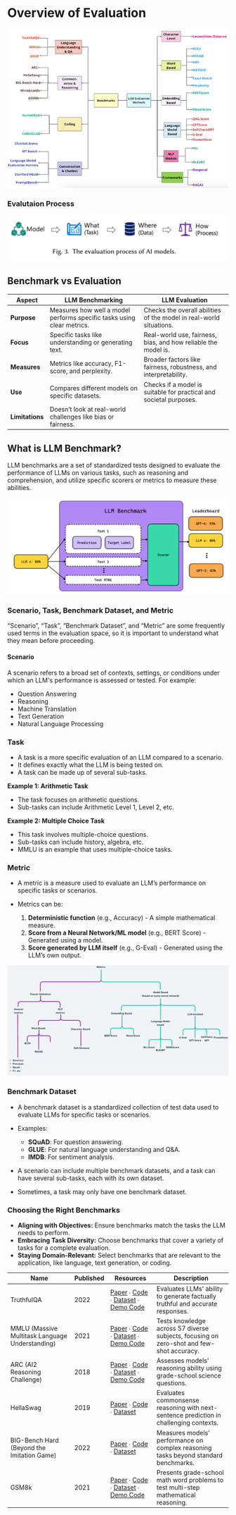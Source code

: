 # Overview of Evaluation

![alt text](image.png)

### Evalutaion Process

![alt text](image-1.png)

## Benchmark vs Evaluation

| **Aspect**      | **LLM Benchmarking**                                                   | **LLM Evaluation**                                                  |
| --------------- | ---------------------------------------------------------------------- | ------------------------------------------------------------------- |
| **Purpose**     | Measures how well a model performs specific tasks using clear metrics. | Checks the overall abilities of the model in real-world situations. |
| **Focus**       | Specific tasks like understanding or generating text.                  | Real-world use, fairness, bias, and how reliable the model is.      |
| **Measures**    | Metrics like accuracy, F1-score, and perplexity.                       | Broader factors like fairness, robustness, and interpretability.    |
| **Use**         | Compares different models on specific datasets.                        | Checks if a model is suitable for practical and societal purposes.  |
| **Limitations** | Doesn’t look at real-world challenges like bias or fairness.           |                                                                     |

## What is LLM Benchmark?

LLM benchmarks are a set of standardized tests designed to evaluate the performance of LLMs on various tasks, such as reasoning and comprehension, and utilize specific scorers or metrics to measure these abilities.

![alt text](image-2.png)

### Scenario, Task, Benchmark Dataset, and Metric

“Scenario”, “Task”, “Benchmark Dataset”, and “Metric” are some frequently used terms in the evaluation space, so it is important to understand what they mean before proceeding.

#### Scenario

A scenario refers to a broad set of contexts, settings, or conditions under which an LLM's performance is assessed or tested. For example:

- Question Answering
- Reasoning
- Machine Translation
- Text Generation
- Natural Language Processing

### Task

- A task is a more specific evaluation of an LLM compared to a scenario.
- It defines exactly what the LLM is being tested on.
- A task can be made up of several sub-tasks.

**Example 1: Arithmetic Task**

- The task focuses on arithmetic questions.
- Sub-tasks can include Arithmetic Level 1, Level 2, etc.

**Example 2: Multiple Choice Task**

- This task involves multiple-choice questions.
- Sub-tasks can include history, algebra, etc.
- MMLU is an example that uses multiple-choice tasks.

### Metric

- A metric is a measure used to evaluate an LLM’s performance on specific tasks or scenarios.
- Metrics can be:

  1. **Deterministic function** (e.g., Accuracy) - A simple mathematical measure.
  2. **Score from a Neural Network/ML model** (e.g., BERT Score) - Generated using a model.
  3. **Score generated by LLM itself** (e.g., G-Eval) - Generated using the LLM’s own output.

![alt text](image-3.png)

### Benchmark Dataset

- A benchmark dataset is a standardized collection of test data used to evaluate LLMs for specific tasks or scenarios.
- Examples:

  - **SQuAD**: For question answering.
  - **GLUE**: For natural language understanding and Q&A.
  - **IMDB**: For sentiment analysis.

- A scenario can include multiple benchmark datasets, and a task can have several sub-tasks, each with its own dataset.
- Sometimes, a task may only have one benchmark dataset.

### Choosing the Right Benchmarks

- **Aligning with Objectives:** Ensure benchmarks match the tasks the LLM needs to perform.
- **Embracing Task Diversity:** Choose benchmarks that cover a variety of tasks for a complete evaluation.
- **Staying Domain-Relevant:** Select benchmarks that are relevant to the application, like language, text generation, or coding.

| **Name**                                        | **Published** | **Resources**                                                                                                                                                                                                                                               | **Description**                                                                          |
| ----------------------------------------------- | ------------- | ----------------------------------------------------------------------------------------------------------------------------------------------------------------------------------------------------------------------------------------------------------- | ---------------------------------------------------------------------------------------- |
| TruthfulQA                                      | 2022          | [Paper](https://arxiv.org/abs/2210.09261) ∙ [Code](https://github.com/sylinrl/TruthfulQA) ∙ [Dataset](https://arxiv.org/abs/2109.07958) ∙ [Demo Code](https://huggingface.co/datasets/lukaemon/mmlu)                                                        | Evaluates LLMs' ability to generate factually truthful and accurate responses.           |
| MMLU (Massive Multitask Language Understanding) | 2021          | [Paper](https://arxiv.org/abs/2009.03300) ∙ [Code](https://github.com/hendrycks/test) ∙ [Dataset](https://huggingface.co/datasets/lukaemon/mmlu) ∙ [Demo Code](https://github.com/poorna1995/evalution/blob/master/mmlu/metric.ipynb)                       | Tests knowledge across 57 diverse subjects, focusing on zero-shot and few-shot accuracy. |
| ARC (AI2 Reasoning Challenge)                   | 2018          | [Paper](https://arxiv.org/abs/1803.05457) ∙ [Code](https://github.com/meetyou-ai-lab/can-mc-evaluate-llms) ∙ [Dataset](https://huggingface.co/datasets/allenai/ai2_arc) ∙ [Demo Code](https://github.com/poorna1995/evalution/blob/master/arc/metric.ipynb) | Assesses models' reasoning ability using grade-school science questions.                 |
| HellaSwag                                       | 2019          | [Paper](https://arxiv.org/abs/1905.07830) ∙ [Code](https://github.com/rowanz/hellaswag) ∙ [Dataset](https://huggingface.co/datasets/Rowan/hellaswag)                                                                                                        | Evaluates commonsense reasoning with next-sentence prediction in challenging contexts.   |
| BIG-Bench Hard (Beyond the Imitation Game)      | 2022          | [Paper](https://arxiv.org/abs/2210.09261) ∙ [Code](https://github.com/suzgunmirac/BIG-Bench-Hard) ∙ [Dataset](https://huggingface.co/datasets/maveriq/bigbenchhard)                                                                                         | Measures models' performance on complex reasoning tasks beyond standard benchmarks.      |
| GSM8k                                           | 2021          | [Paper](https://arxiv.org/abs/2110.14168) ∙ [Code](https://github.com/openai/grade-school-math) ∙ [Dataset](https://github.com/openai/grade-school-math) ∙ [Demo Code](https://github.com/poorna1995/evalution/blob/master/gsm8k/metric.ipynb)              | Presents grade-school math word problems to test multi-step mathematical reasoning.      |
